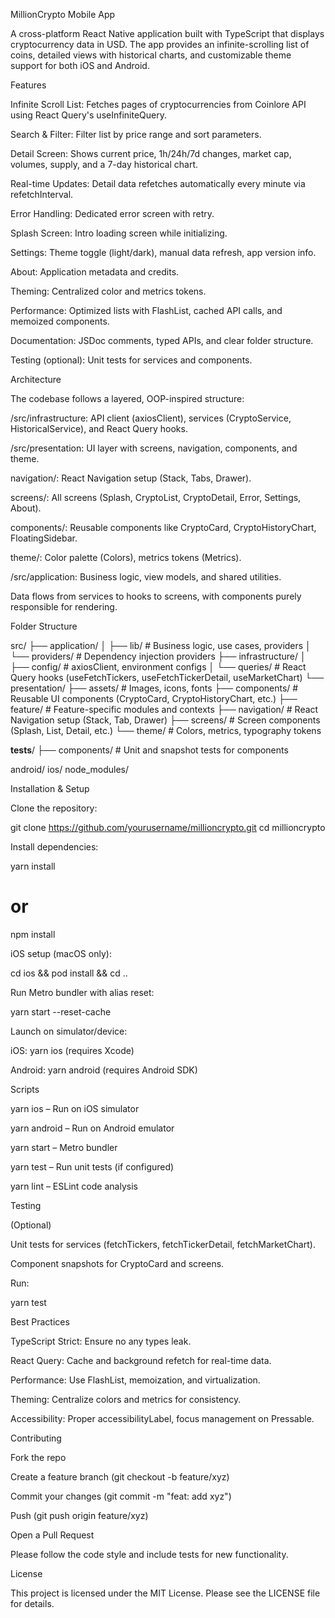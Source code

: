MillionCrypto Mobile App

A cross-platform React Native application built with TypeScript that displays cryptocurrency data in USD. The app provides an infinite-scrolling list of coins, detailed views with historical charts, and customizable theme support for both iOS and Android.

Features

Infinite Scroll List: Fetches pages of cryptocurrencies from Coinlore API using React Query's useInfiniteQuery.

Search & Filter: Filter list by price range and sort parameters.

Detail Screen: Shows current price, 1h/24h/7d changes, market cap, volumes, supply, and a 7-day historical chart.

Real-time Updates: Detail data refetches automatically every minute via refetchInterval.

Error Handling: Dedicated error screen with retry.

Splash Screen: Intro loading screen while initializing.

Settings: Theme toggle (light/dark), manual data refresh, app version info.

About: Application metadata and credits.

Theming: Centralized color and metrics tokens.

Performance: Optimized lists with FlashList, cached API calls, and memoized components.

Documentation: JSDoc comments, typed APIs, and clear folder structure.

Testing (optional): Unit tests for services and components.

Architecture

The codebase follows a layered, OOP-inspired structure:

/src/infrastructure: API client (axiosClient), services (CryptoService, HistoricalService), and React Query hooks.

/src/presentation: UI layer with screens, navigation, components, and theme.

navigation/: React Navigation setup (Stack, Tabs, Drawer).

screens/: All screens (Splash, CryptoList, CryptoDetail, Error, Settings, About).

components/: Reusable components like CryptoCard, CryptoHistoryChart, FloatingSidebar.

theme/: Color palette (Colors), metrics tokens (Metrics).

/src/application: Business logic, view models, and shared utilities.

Data flows from services to hooks to screens, with components purely responsible for rendering.

Folder Structure

src/
├── application/
│   ├── lib/            # Business logic, use cases, providers
│   └── providers/      # Dependency injection providers
├── infrastructure/
│   ├── config/         # axiosClient, environment configs
│   └── queries/        # React Query hooks (useFetchTickers, useFetchTickerDetail, useMarketChart)
└── presentation/
    ├── assets/         # Images, icons, fonts
    ├── components/     # Reusable UI components (CryptoCard, CryptoHistoryChart, etc.)
    ├── feature/        # Feature-specific modules and contexts
    ├── navigation/     # React Navigation setup (Stack, Tab, Drawer)
    ├── screens/        # Screen components (Splash, List, Detail, etc.)
    └── theme/          # Colors, metrics, typography tokens

__tests__/
├── components/        # Unit and snapshot tests for components

android/
ios/
node_modules/

Installation & Setup

Clone the repository:

git clone https://github.com/yourusername/millioncrypto.git
cd millioncrypto

Install dependencies:

yarn install
# or
npm install

iOS setup (macOS only):

cd ios && pod install && cd ..

Run Metro bundler with alias reset:

yarn start --reset-cache

Launch on simulator/device:

iOS: yarn ios (requires Xcode)

Android: yarn android (requires Android SDK)

Scripts

yarn ios – Run on iOS simulator

yarn android – Run on Android emulator

yarn start – Metro bundler

yarn test – Run unit tests (if configured)

yarn lint – ESLint code analysis

Testing

(Optional)

Unit tests for services (fetchTickers, fetchTickerDetail, fetchMarketChart).

Component snapshots for CryptoCard and screens.

Run:

yarn test

Best Practices

TypeScript Strict: Ensure no any types leak.

React Query: Cache and background refetch for real-time data.

Performance: Use FlashList, memoization, and virtualization.

Theming: Centralize colors and metrics for consistency.

Accessibility: Proper accessibilityLabel, focus management on Pressable.

Contributing

Fork the repo

Create a feature branch (git checkout -b feature/xyz)

Commit your changes (git commit -m "feat: add xyz")

Push (git push origin feature/xyz)

Open a Pull Request

Please follow the code style and include tests for new functionality.

License

This project is licensed under the MIT License. Please see the LICENSE file for details.

